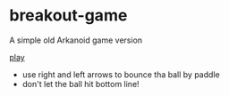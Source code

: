 # breakout-game

A simple old Arkanoid game version

[play](https://lidzkowski.github.io/breakout-game/)

 - use right and left arrows to bounce tha ball by paddle
 - don't let the ball hit bottom line!

